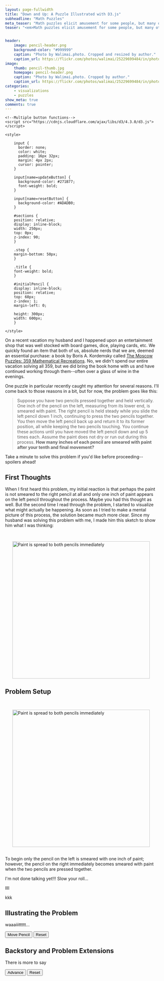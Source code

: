 ```yaml
---
layout: page-fullwidth
title: "Down and Up: A Puzzle Illustrated with D3.js"
subheadline: "Math Puzzles"
meta_teaser: "Math puzzles elicit amusement for some people, but many others approach with trepidation and dread.  Such worry may be unnecessary, however, because a simple visual--like the ones illustrated in this post--could be all you need to find a solution!"
teaser: "<em>Math puzzles elicit amusement for some people, but many others approach with trepidation and dread.  Such worry may be unnecessary, however, because a simple visual--like the ones illustrated in this post--could be all you need to find a solution!</em>"


header:
    image: pencil-header.png
    background-color: "#999999"
    caption: "Photo by Walimai.photo. Cropped and resized by author."
    caption_url: https://flickr.com/photos/walimai/25229699484/in/photolist-ErsNEG-2gWfWJp-2h2dTYD-21e7kYh-2hMuoCA-7Jhrwt-2hJD2CU-2evZDJr-2g8Rf7k-2hatveD-2hD18ss-2hdjvm1-22h15Xm-2eXYJLx-28tkg66-C89Nd-2fc34SK-2hTcErb-PFZPhK-6Y9nMP-8M2wEz-2eFmLoj-8FH3DA-yPZMyU-2hx2fnv-ZbcBFY-2hDgx14-28RNTi6-2d3nad7-acNrjv-66MwUt-8MffnB-8ADcj3-QVTA6Z-8L4iJJ-2gfnsnF-8WH13a-8N95S2-26ow8US-TATXBW-8JHvtW-2hvZXQe-8xKHNy-8YQE61-2ezu7Yc-9NmEw7-2gb7m62-8Li514-2htc6uz-2bAKBtq
image:
    thumb: pencil-thumb.jpg
    homepage: pencil-header.png
    caption: "Photo by Walimai.photo. Cropped by author."
    caption_url: https://flickr.com/photos/walimai/25229699484/in/photolist-ErsNEG-2gWfWJp-2h2dTYD-21e7kYh-2hMuoCA-7Jhrwt-2hJD2CU-2evZDJr-2g8Rf7k-2hatveD-2hD18ss-2hdjvm1-22h15Xm-2eXYJLx-28tkg66-C89Nd-2fc34SK-2hTcErb-PFZPhK-6Y9nMP-8M2wEz-2eFmLoj-8FH3DA-yPZMyU-2hx2fnv-ZbcBFY-2hDgx14-28RNTi6-2d3nad7-acNrjv-66MwUt-8MffnB-8ADcj3-QVTA6Z-8L4iJJ-2gfnsnF-8WH13a-8N95S2-26ow8US-TATXBW-8JHvtW-2hvZXQe-8xKHNy-8YQE61-2ezu7Yc-9NmEw7-2gb7m62-8Li514-2htc6uz-2bAKBtq
categories:
    - visualizations
    - puzzles
show_meta: true
comments: true
---
```


<head>
    <script type="text/javascript" src="http://mbostock.github.com/d3/d3.js"></script>

    <!--Multiple button functions-->
    <script src="https://cdnjs.cloudflare.com/ajax/libs/d3/4.3.0/d3.js"></script>  

    <style> 

        input {
          border: none;
          color: white;
          padding: 16px 32px;
          margin: 4px 2px;
          cursor: pointer;
        }
        
        input[name=updateButton] {
          background-color: #271B77;
          font-weight: bold;
        }
        
        input[name=resetButton] {
          background-color: #ADADB0;
        }
        
        #sections {
        position: relative;
        display: inline-block;
        width: 250px;
        top: 0px;
        z-index: 90;
        }
        
        .step {
        margin-bottom: 50px;
        }
        
        .title {
        font-weight: bold;
        }
        
        #initialPencil {
        display: inline-block;
        position: relative;
        top: 60px;
        z-index: 1;
        margin-left: 0;
        
        height: 300px;
        width: 600px;
        }

    </style>
</head>

<!-- Begin Post -->


On a recent vacation my husband and I happened upon an entertainment shop that was well stocked with board games, dice, playing cards, etc.  We quickly found an item that both of us, absolute nerds that we are, deemed an essential purchase: a book by Boris A. Kordemsky called [The Moscow Puzzles: 359 Mathematical Recreations](https://www.amazon.com/Moscow-Puzzles-Mathematical-Recreations-Recreational/dp/0486270785/).  No, we didn't spend our entire vacation solving all 359, but we did bring the book home with us and have continued working through them--often over a glass of wine in the evenings.  

One puzzle in particular recently caught my attention for several reasons.  I'll come back to those reasons in a bit, but for now, the problem goes like this:

> Suppose you have two pencils pressed together and held vertically.  One inch of the pencil on the left, measuring from its lower end, is smeared with paint.  The right pencil is held steady while you slide the left pencil down 1 inch, continuing to press the two pencils together.  You then move the left pencil back up and return it to its former position, all while keeping the two pencils touching.  You continue these actions until you have moved the left pencil down and up 5 times each.  Assume the paint does not dry or run out during this process.  <b>How many inches of each pencil are smeared with paint after your tenth and final movement?</b>

Take a minute to solve this problem if you'd like before proceeding--spoilers ahead!


## First Thoughts

When I first heard this problem, my initial reaction is that perhaps the paint is not smeared to the right pencil at all and only one inch of paint appears on the left pencil throughout the process.  Maybe you had this thought as well.  But the second time I read through the problem, I started to visualize what might actually be happening.  As soon as I tried to make a mental picture of this process, the solution became much more clear.  Since my husband was solving this problem with me, I made him this sketch to show him what I was thinking:

<img style="float: right; padding: 30px;"  src="{{ site.urlimg }}pencil_sketch.pdf" alt="Paint is spread to both pencils immediately" width = "450">


## Problem Setup

<img style="float: right; padding: 30px;"  src="{{ site.urlimg }}pencil_initial.gif" alt="Paint is spread to both pencils immediately" width = "450">

To begin only the pencil on the left is smeared with one inch of paint; however, the pencil on the right immediately becomes smeared with paint when the two pencils are pressed together.


I'm not done talking yet!!!  Slow your roll...


llll



kkk

## Illustrating the Problem


waaaiiittttt...

<div id="paintContainer">
    <div id="option">
        <input name="updateButton" 
               type="button" 
               value="Move Pencil" 
               onclick="movePencil(); addPaint(1,800); addPaint(2,2000); incrUnits();"/>
        <input name="resetButton" 
               type="button" 
               value="Reset" 
               onclick="removePaint()"/>
    </div>
</div>



## Backstory and Problem Extensions

There is more to say

<div id="contraContainer">
    <div id="option">
        <input name="updateButton" 
               type="button" 
               value="Advance" 
               onclick="moveBlushers('left', 0); sickBlusher(); moveBlushers('center', 2500); sickGrinner();"/>
        <input name="resetButton" 
               type="button" 
               value="Reset"
               onclick="makeWell()"/>
</div>




<!-- Paint and Pencils Example -->
<script>
var dataset = [1, 2];
var pencilColor = "#F0C446";
var paintColor = "#271B77";

var svg = d3.select("div#paintContainer").append("svg")
  .attr("width",700)
  .attr("height", 400)
  .attr("align","center")
  .style('transform', 'translate(50%, 0%)');

var objects = svg.append("g");

var pencils = objects.selectAll("g").data(dataset)
                .enter()
                .append("g")
                .attr("id", function(d, i) { return i; })
                .attr("transform",function(d, i) {return "translate(" + i*50 + ",0)";});

var rects = pencils.append("rect")
                   .attr("x", 50)
                   .attr("y", 50)
                   .attr("width", 50)
                   .attr("height", 300)
                   .attr("fill", pencilColor)
                   .style("fill-opacity", .7)
                   .style("stroke-width",".2em")
                   .style("stroke", pencilColor);

var triangles = pencils.append("path")
                       .attr('d', function(d,i) { 
                                var x = 0, y = 50;
                                return 'M ' + (50+x) +' '+ y + ' l 25 -50 l 25 50 z';
                             })
                       .attr("fill", pencilColor)
                       .style("fill-opacity", .4)
                       .style("stroke-width",".2em")
                       .style("stroke", pencilColor);

var tips = pencils.append("path")
                  .attr('d', function(d, i) {
                            var x = 12.5, y = 25;
                            return 'M ' + (50+x) + ' ' + y + ' l ' + x + ' ' + -y + ' l ' + x + ' ' + y + ' z';
                        })
                  .style("fill-opacity", .7)
                  .style("stroke-width",".2em")
                  .style("stroke", "#393731");
                  
var paint = pencils.append("rect")
                   .attr("x", 50)
                   .attr("y", 300)
                   .attr("width", 50)
                   .attr("height", 50)
                   .attr("fill", paintColor)
                   .style("fill-opacity", 0.9)
                   .style("stroke-width",".2em")
                   .style("stroke", paintColor);


var text = svg.append("text");

text.attr("x", 225).attr("y", 50).attr("font-size",22);

var paintUnits = 1;

text.append("tspan").text("Paint:");
var paintText = text.append("tspan")
                    .attr("dx", 10)
                    .style("fill", paintColor)
                    .attr("font-weight", "bold")
                    .text(paintUnits + " Inch");
                  

// Functions called on button click
function movePencil() {
    d3.select("g").selectAll("*")
      .filter(function (d) { return d == 1; })
      .transition()
        .duration(750)
        .attr("transform", "translate(0,25)")
      .on("end",function() { // on end of transition...
		    d3.select(this)
		    	.transition() // second transition
					.delay(750)
					.attr("transform", "translate(0,0)")
		});
}

function addPaint(pencilNumber, delay) {
    d3.select("g").selectAll("*")
      .filter(function(d) { return d == pencilNumber; })
      .filter(function(d,i) { return i == 4; })
      .transition()
         .delay(delay)
         .attr("height", function(d) {
                            var height = d3.select(this)
                               .style('height')
                               .slice(0, -2)
                            return Math.min( Math.round(Number(height))+50, 300); } )
         .attr("y", function(d) {
                            var y = d3.select(this)
                               .style('y')
                               .slice(0, -2)
                            return Math.max( Math.round(Number(y))-50, 50); });
}


function incrUnits() {
    paintUnits++
    paintText.transition()
        .delay(2400)
        .text( Math.min(paintUnits, 6) + " Inches");
}


// Function called on reset button click
function removePaint() {
    paint
      .transition()
      .duration(500)
        .attr("y", 300)
        .attr("height", 50);
    paintUnits = 1
    paintText.transition()
        .delay(250)
        .text( paintUnits + " Inch");
}


</script>



<!-- Contra Example -->
<script>
var data = [1, 2, 3, 4, 5];

var s = d3.select("div#contraContainer").append("svg")
  .attr("width",700)
  .attr("height", 400)
  .style('transform', 'translate(40%, 5%)');
  
var blushGroup = s.append("g").attr("id", "blushers");
  
var blushers = blushGroup.selectAll("image").data(data)
    .enter()
    .append("image")
    .attr('xlink:href', function (d, i) {
                            if (i == 0) { return "{{ site.urlimg }}emoji_sick.png"; }
                            else { return "{{ site.urlimg }}emoji_blush.png"; }
    })
    .attr('width', 75)
    .attr('height', 75)
    .attr("x", function (d, i) { return d*100; })
    .attr("y", 0);

    
var grinGroup = s.append("g").attr("id", "grinners");

var grinners = grinGroup.selectAll("image").data(data)
    .enter()
    .append("image")
    .attr('xlink:href', "{{ site.urlimg }}emoji_grin.png")
    .attr('width', 70)
    .attr('height', 70)
    .attr("x", function (d, i) { return d*100; })
    .attr("y", 100);

var sickNum = 1;

function moveBlushers(pos, delay) {
    if (sickNum == 1) { return; }
    else {
    d3.select("#blushers")
      .selectAll("image")
      .transition()
      .delay(delay)
      .duration(1000)
      .attr("transform", function(d) { if (pos=="left") {return "translate(-100,0)";}
                                      else if (pos=="center") {return "translate(0, 0)";}
                                     });
    };                                   
}

function sickBlusher() {
    if (sickNum == 1) { return; }
    else { delay = 1200; }
    d3.select("#blushers")
      .selectAll("image")
      .filter( function (d) { return d == sickNum; } )
      .transition()
      .delay(delay)
      .style("opacity", 0)
      .attr("xlink:href", "{{ site.urlimg }}emoji_sick.png")
      .transition()
      .duration(800)
      .ease(d3.easeLinear)
      .style("opacity", 1);
}

function sickGrinner() {
    if (sickNum == 1) { delay = 300; }
    else { delay = 3300; }
    d3.select("#grinners")
      .selectAll("image")
      .filter( function (d) { return d == sickNum; } )
      .transition()
        .delay(delay)
        .style("opacity", 0)
      .on("end", function() {
                    d3.select(this)
                      .transition()
                        .duration(800)
                        .ease(d3.easeLinear)
                        .style("opacity", 1)
                        .attr("xlink:href", "{{ site.urlimg }}emoji_sick.png")
                        .attr("width", 75)
                        .attr("height", 75)
                })
    sickNum++;
}


function makeWell() {
    d3.select("#blushers")
      .selectAll("image")
      .attr('xlink:href', function (d, i) {
                              if (i == 0) { return "{{ site.urlimg }}emoji_sick.png"; }
                              else { return "{{ site.urlimg }}emoji_blush.png"; }
      })
      .attr("width", 75)
      .attr("height", 75)
    d3.select("#grinners")
      .selectAll("image")
      .attr("xlink:href", "{{ site.urlimg }}emoji_grin.png")
      .attr("width", 70)
      .attr("height", 70)
    sickNum = 1;
}

</script>